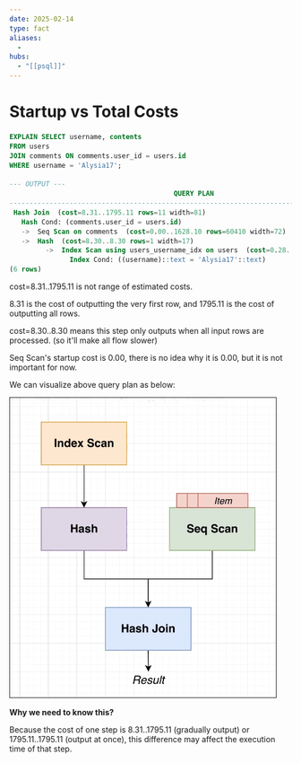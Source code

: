 ```yaml
---
date: 2025-02-14
type: fact
aliases:
  -
hubs:
  - "[[psql]]"
---
```


# Startup vs Total Costs

```sql
EXPLAIN SELECT username, contents
FROM users
JOIN comments ON comments.user_id = users.id
WHERE username = 'Alysia17';

--- OUTPUT ---
                                         QUERY PLAN                                          
---------------------------------------------------------------------------------------------
 Hash Join  (cost=8.31..1795.11 rows=11 width=81)
   Hash Cond: (comments.user_id = users.id)
   ->  Seq Scan on comments  (cost=0.00..1628.10 rows=60410 width=72)
   ->  Hash  (cost=8.30..8.30 rows=1 width=17)
         ->  Index Scan using users_username_idx on users  (cost=0.28..8.30 rows=1 width=17)
               Index Cond: ((username)::text = 'Alysia17'::text)
(6 rows)

```

cost=8.31..1795.11 is not range of estimated costs.

8.31 is the cost of outputting the very first row, and 1795.11 is the cost of outputting all rows.

cost=8.30..8.30 means this step only outputs when all input rows are processed. (so it'll make all flow slower)

Seq Scan's startup cost is 0.00, there is no idea why it is 0.00, but it is not important for now.

We can visualize above query plan as below:

![visualized-plan.png](../assets/imgs/visualized-plan.png)


**Why we need to know this?**

Because the cost of one step is 8.31..1795.11 (gradually output) or 1795.11..1795.11 (output at once), this difference may affect the execution time of that step.

